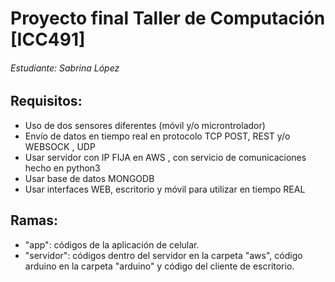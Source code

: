 # Proyecto final Taller de Computación [ICC491]
###### Estudiante: Sabrina López

## Requisitos:
* Uso de dos sensores diferentes  (móvil y/o microntrolador)
* Envío de datos en tiempo real en protocolo TCP POST, REST y/o WEBSOCK , UDP
* Usar servidor con IP FIJA en AWS , con servicio de comunicaciones hecho en python3
* Usar base de datos MONGODB
* Usar interfaces WEB,  escritorio  y móvil para utilizar en tiempo REAL

## Ramas:
- "app": códigos de la aplicación de celular.
- "servidor": códigos dentro del servidor en la carpeta "aws", código arduino en la carpeta "arduino" y código del cliente de escritorio.
